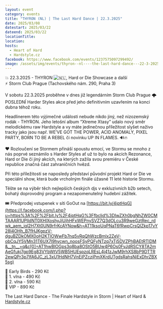 ```yaml
---
layout: event
category: events
title: "THYRON (NL) | The Last Hard Dance | 22.3.2025"
date: 2025/03/08
datestart: 2025/03/22
dateend: 2025/03/22
locationTitle:
location:
hosts:
  - Heart of Hard
  - Hardstyle.cz
facebook: https://www.facebook.com/events/1237575097299492/
image: /assets/img/events/thyron--nl----the-last-hard-dance---22-3-2025.jpg
---
```


💥 22.3.2025 - THYRON ![🇳🇱](https://static.xx.fbcdn.net/images/emoji.php/v9/tbd/2/16/1f1f3_1f1f1.png), Hard or Die Showcase a další  
⚡ Storm Club Prague (Tachovského nám. 290, Praha 3)

V sobotu 22.3.2025 proběhne v dnes již legendárním Storm Club Prague 🌩 POSLEDNÍ Harder Styles akce před jeho definitivním uzavřením na konci dubna téhož roku.

Headlinerem této výjimečné události nebude nikdo jiný, než nizozemský rodák - THYRON. Jeho letošní album “Xtreme Xtasy” udalo nový směr melodickému raw Hardstyle a vy máte jedinečnou příležitost slyšet naživo tracky jako jsou např. WE’VE GOT THE POWER, ACID ANOMALY, PIXEL PARTY, BORN TO BE A REBEL či novinku UP IN FLAMES. 🔊🔥

❤ Rozloučení se Stormem přináší spoustu emocí, ve Stormu se mnoho z nás poprvé seznámilo s Harder Styles ať už to bylo na akcích Rezonance, Hard or Die či jiný akcích, na kterých zažila svou premiéru v České republice značná část zahraničních hvězd.

Při této příležitosti se naposledy představí původní projekt Hard or Die ve speciální show, která bude vrcholným finále úžasné 11 leté historie Stormu.

Těšte se na výběr těch nejlepších českých djs v exkluzivních b2b setech, bohatý doprovodný program a nezapomenutelný hudební zážitek.

🎟 Předprodej vstupenek v síti GoOut na [https://bit.ly/4iptHqG](https://l.facebook.com/l.php?u=https%3A%2F%2Fbit.ly%2F4iptHqG%3Ffbclid%3DIwZXh0bgNhZW0CMTAAAR1UPlldNT0XHlXoshyJjUjhHFxWEPnySVZ7Q3dOLcu3R9weGztRec_rdwk_aem_iql2H7Xt0UN9rfrKcAYNow&h=AT11ksoUqPNaT6fRwpCrsQIZkp17vY28l4OHh_B7fHJKgpzV-dguBZDkOMX0oH2KTlOWwFb7nq5vRqQhWzcBmlx2ZeV-obCqJY5VMn31T6UX7l9hycwn_noosFSyPQFyNTzq7xTj5DVZPhBAEtRTlDM&__tn__=q&c[0]=AT1hwBlOGps3q8ba8OStO5BUw4P6Os0FvJdRSCY8TA2mAeGfukj7gp9Eg83VYbWtV5WB5HUEspzqLREsL4j41zJwM9rhXS8bP9DTTR2ewQPr3p7IfA6JC_zL3xU1HdNH7VnEiPZczjPmXKrdUTgdsRahsNiExDhrZBX5sg)

🔸 Early Birds - 290 Kč  
🔸 1. vlna - 490 Kč  
🔸 2. vlna - 590 Kč  
🔸 VIP - 890 Kč

The Last Hard Dance - The Finale Hardstyle in Storm | Heart of Hard & [Hardstyle.cz](https://l.facebook.com/l.php?u=http%3A%2F%2FHardstyle.cz%2F%3Ffbclid%3DIwZXh0bgNhZW0CMTAAAR0l3swUKnrR6Snz7YBWNeyEfIPJqtcKrnJjWreyXZQ0BWHHPLDOycJNqw0_aem_oMfBUkM6fmhZiXL3DlnyLg&h=AT0PpubUPg6PxMF-v2K80V_0Ect_LLQqIh6m6cx3kQHberyYZdPIzV5tFLp2loPLdwRPvUWp-ZsvIt5cHFQwuwo1qysk2wOzSGBFqVq-xMzf1CZDtaeWyWF-o8GrwBXGH83J-lC4DgD1zKA0RcMfexQ&__tn__=q&c[0]=AT1hwBlOGps3q8ba8OStO5BUw4P6Os0FvJdRSCY8TA2mAeGfukj7gp9Eg83VYbWtV5WB5HUEspzqLREsL4j41zJwM9rhXS8bP9DTTR2ewQPr3p7IfA6JC_zL3xU1HdNH7VnEiPZczjPmXKrdUTgdsRahsNiExDhrZBX5sg)
